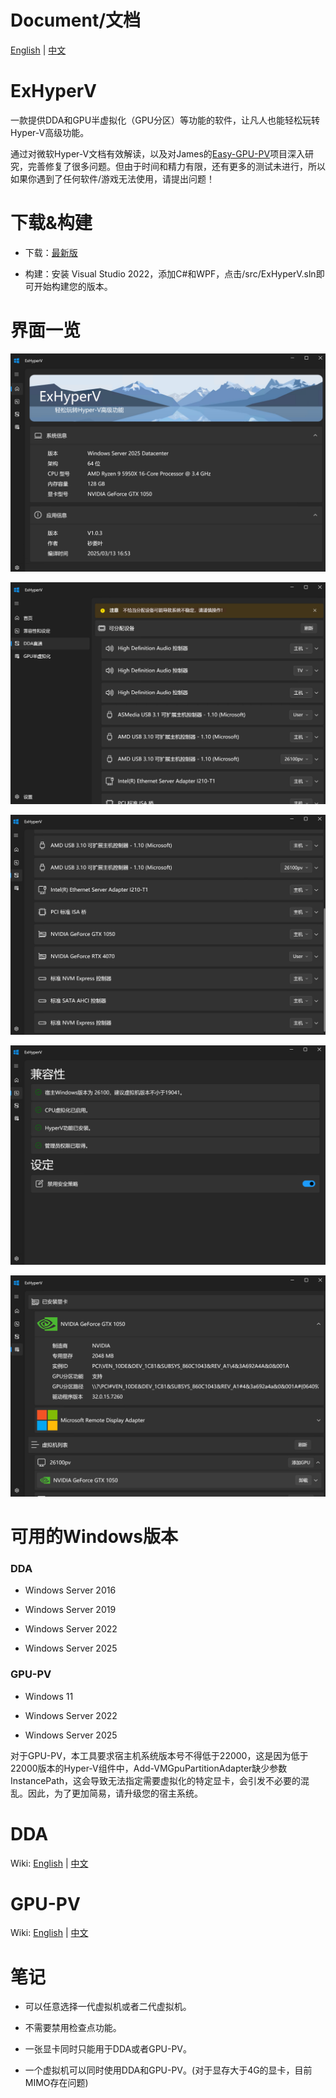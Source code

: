 # Document/文档

[English](https://github.com/Justsenger/ExHyperV/blob/main/README_en.md) | [中文](https://github.com/Justsenger/ExHyperV)


# ExHyperV
一款提供DDA和GPU半虚拟化（GPU分区）等功能的软件，让凡人也能轻松玩转Hyper-V高级功能。

通过对微软Hyper-V文档有效解读，以及对James的[Easy-GPU-PV](https://github.com/jamesstringerparsec/Easy-GPU-PV)项目深入研究，完善修复了很多问题。但由于时间和精力有限，还有更多的测试未进行，所以如果你遇到了任何软件/游戏无法使用，请提出问题！


# 下载&构建
* 下载：[最新版](https://github.com/Justsenger/ExHyperV/releases/latest)

* 构建：安装 Visual Studio 2022，添加C#和WPF，点击/src/ExHyperV.sln即可开始构建您的版本。


# 界面一览

![主界面](https://github.com/Justsenger/ExHyperV/blob/main/img/01.png)

![功能](https://github.com/Justsenger/ExHyperV/blob/main/img/02.png)

![功能](https://github.com/Justsenger/ExHyperV/blob/main/img/03.png)

![功能](https://github.com/Justsenger/ExHyperV/blob/main/img/04.png)

![功能](https://github.com/Justsenger/ExHyperV/blob/main/img/05.png)

# 可用的Windows版本

### DDA

* Windows Server 2016

* Windows Server 2019

* Windows Server 2022

* Windows Server 2025

### GPU-PV

* Windows 11

* Windows Server 2022

* Windows Server 2025

对于GPU-PV，本工具要求宿主机系统版本号不得低于22000，这是因为低于22000版本的Hyper-V组件中，Add-VMGpuPartitionAdapter缺少参数InstancePath，这会导致无法指定需要虚拟化的特定显卡，会引发不必要的混乱。因此，为了更加简易，请升级您的宿主系统。

# DDA
Wiki: [English]() |  [中文](https://github.com/Justsenger/ExHyperV/wiki/DDA)

# GPU-PV
Wiki: [English]() |  [中文](https://github.com/Justsenger/ExHyperV/wiki/GPUPV)


# 笔记


* 可以任意选择一代虚拟机或者二代虚拟机。


* 不需要禁用检查点功能。


* 一张显卡同时只能用于DDA或者GPU-PV。


* 一个虚拟机可以同时使用DDA和GPU-PV。(对于显存大于4G的显卡，目前MIMO存在问题)









